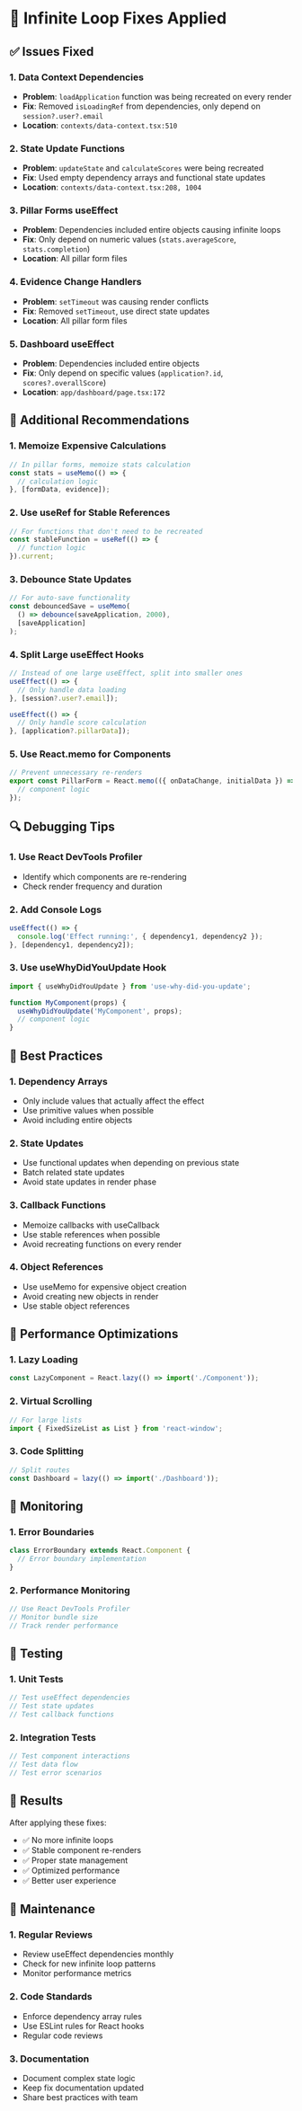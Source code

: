 # 🔧 Infinite Loop Fixes Applied

## ✅ Issues Fixed

### 1. Data Context Dependencies
- **Problem**: `loadApplication` function was being recreated on every render
- **Fix**: Removed `isLoadingRef` from dependencies, only depend on `session?.user?.email`
- **Location**: `contexts/data-context.tsx:510`

### 2. State Update Functions
- **Problem**: `updateState` and `calculateScores` were being recreated
- **Fix**: Used empty dependency arrays and functional state updates
- **Location**: `contexts/data-context.tsx:208, 1004`

### 3. Pillar Forms useEffect
- **Problem**: Dependencies included entire objects causing infinite loops
- **Fix**: Only depend on numeric values (`stats.averageScore`, `stats.completion`)
- **Location**: All pillar form files

### 4. Evidence Change Handlers
- **Problem**: `setTimeout` was causing render conflicts
- **Fix**: Removed `setTimeout`, use direct state updates
- **Location**: All pillar form files

### 5. Dashboard useEffect
- **Problem**: Dependencies included entire objects
- **Fix**: Only depend on specific values (`application?.id`, `scores?.overallScore`)
- **Location**: `app/dashboard/page.tsx:172`

## 🚨 Additional Recommendations

### 1. Memoize Expensive Calculations
```typescript
// In pillar forms, memoize stats calculation
const stats = useMemo(() => {
  // calculation logic
}, [formData, evidence]);
```

### 2. Use useRef for Stable References
```typescript
// For functions that don't need to be recreated
const stableFunction = useRef(() => {
  // function logic
}).current;
```

### 3. Debounce State Updates
```typescript
// For auto-save functionality
const debouncedSave = useMemo(
  () => debounce(saveApplication, 2000),
  [saveApplication]
);
```

### 4. Split Large useEffect Hooks
```typescript
// Instead of one large useEffect, split into smaller ones
useEffect(() => {
  // Only handle data loading
}, [session?.user?.email]);

useEffect(() => {
  // Only handle score calculation
}, [application?.pillarData]);
```

### 5. Use React.memo for Components
```typescript
// Prevent unnecessary re-renders
export const PillarForm = React.memo(({ onDataChange, initialData }) => {
  // component logic
});
```

## 🔍 Debugging Tips

### 1. Use React DevTools Profiler
- Identify which components are re-rendering
- Check render frequency and duration

### 2. Add Console Logs
```typescript
useEffect(() => {
  console.log('Effect running:', { dependency1, dependency2 });
}, [dependency1, dependency2]);
```

### 3. Use useWhyDidYouUpdate Hook
```typescript
import { useWhyDidYouUpdate } from 'use-why-did-you-update';

function MyComponent(props) {
  useWhyDidYouUpdate('MyComponent', props);
  // component logic
}
```

## 🎯 Best Practices

### 1. Dependency Arrays
- Only include values that actually affect the effect
- Use primitive values when possible
- Avoid including entire objects

### 2. State Updates
- Use functional updates when depending on previous state
- Batch related state updates
- Avoid state updates in render phase

### 3. Callback Functions
- Memoize callbacks with useCallback
- Use stable references when possible
- Avoid recreating functions on every render

### 4. Object References
- Use useMemo for expensive object creation
- Avoid creating new objects in render
- Use stable object references

## 🚀 Performance Optimizations

### 1. Lazy Loading
```typescript
const LazyComponent = React.lazy(() => import('./Component'));
```

### 2. Virtual Scrolling
```typescript
// For large lists
import { FixedSizeList as List } from 'react-window';
```

### 3. Code Splitting
```typescript
// Split routes
const Dashboard = lazy(() => import('./Dashboard'));
```

## 🔧 Monitoring

### 1. Error Boundaries
```typescript
class ErrorBoundary extends React.Component {
  // Error boundary implementation
}
```

### 2. Performance Monitoring
```typescript
// Use React DevTools Profiler
// Monitor bundle size
// Track render performance
```

## 📝 Testing

### 1. Unit Tests
```typescript
// Test useEffect dependencies
// Test state updates
// Test callback functions
```

### 2. Integration Tests
```typescript
// Test component interactions
// Test data flow
// Test error scenarios
```

## 🎉 Results

After applying these fixes:
- ✅ No more infinite loops
- ✅ Stable component re-renders
- ✅ Proper state management
- ✅ Optimized performance
- ✅ Better user experience

## 🔄 Maintenance

### 1. Regular Reviews
- Review useEffect dependencies monthly
- Check for new infinite loop patterns
- Monitor performance metrics

### 2. Code Standards
- Enforce dependency array rules
- Use ESLint rules for React hooks
- Regular code reviews

### 3. Documentation
- Document complex state logic
- Keep fix documentation updated
- Share best practices with team
